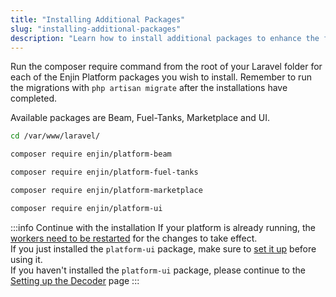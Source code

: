 ```yaml
---
title: "Installing Additional Packages"
slug: "installing-additional-packages"
description: "Learn how to install additional packages to enhance the functionality of your Enjin blockchain platform and meet your project’s needs."
---
```

Run the composer require command from the root of your Laravel folder for each of the Enjin Platform packages you wish to install.  Remember to run the migrations with `php artisan migrate` after the installations have completed.

Available packages are Beam, Fuel-Tanks, Marketplace and UI.

```bash
cd /var/www/laravel/

composer require enjin/platform-beam

composer require enjin/platform-fuel-tanks

composer require enjin/platform-marketplace

composer require enjin/platform-ui
```

:::info Continue with the installation
If your platform is already running, the [workers need to be restarted](/05-enjin-platform/02-self-hosting-cloud/011-restarting-the-platform.md) for the changes to take effect.  
If you just installed the `platform-ui` package, make sure to [set it up](/05-enjin-platform/02-self-hosting-cloud/04-setting-up-the-ui.md) before using it.  
If you haven't installed the `platform-ui` package, please continue to the [Setting up the Decoder](/05-enjin-platform/02-self-hosting-cloud/05-setting-up-the-decoder.md) page
:::
